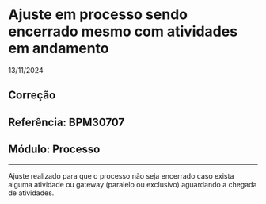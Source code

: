 # Ajuste em processo sendo encerrado mesmo com atividades em andamento
13/11/2024
## Correção
## Referência: BPM30707
## Módulo: Processo
***

Ajuste realizado para que o processo não seja encerrado caso exista alguma atividade ou gateway (paralelo ou exclusivo) aguardando a chegada de atividades.
